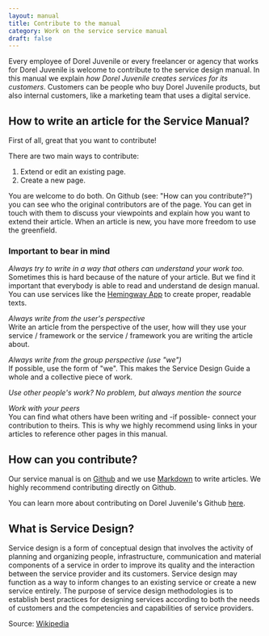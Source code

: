 ```yaml
---
layout: manual
title: Contribute to the manual
category: Work on the service service manual
draft: false
---
```


Every employee of Dorel Juvenile or every freelancer or agency that works for Dorel Juvenile is welcome to contribute to the service design manual. In this manual we explain _how Dorel Juvenile creates services for its customers_. Customers can be people who buy Dorel Juvenile products, but also internal customers, like a marketing team that uses a digital service.

## How to write an article for the Service Manual?

First of all, great that you want to contribute!

There are two main ways to contribute:

1. Extend or edit an existing page.
2. Create a new page.

You are welcome to do both. On Github (see: "How can you contribute?") you can see who the original contributors are of the page. You can get in touch with them to discuss your viewpoints and explain how you want to extend their article. When an article is new, you have more freedom to use the greenfield.

### Important to bear in mind

*Always try to write in a way that others can understand your work too.*  
Sometimes this is hard because of the nature of your article. But we find it important that everybody is able to read and understand de design manual. You can use services like the [Hemingway App](http://www.hemingwayapp.com/) to create proper, readable texts.

*Always write from the user's perspective*  
Write an article from the perspective of the user, how will they use your service / framework or the service / framework you are writing the article about.

*Always write from the group perspective (use "we")*  
If possible, use the form of "we". This makes the Service Design Guide a whole and a collective piece of work.

*Use other people's work? No problem, but always mention the source*

*Work with your peers*  
You can find what others have been writing and -if possible- connect your contribution to theirs. This is why we highly recommend using links in your articles to reference other pages in this manual.

## How can you contribute?

Our service manual is on [Github](https://github.com/dorel/dorel.github.io) and we use [Markdown](https://en.wikipedia.org/wiki/Markdown) to write articles. We highly recommend contributing directly on Github.

You can learn more about contributing on Dorel Juvenile's Github [here](/service-manual/make-software/maintaining-version-control-in-coding.html).

## What is Service Design?

Service design is a form of conceptual design that involves the activity of planning and organizing people, infrastructure, communication and material components of a service in order to improve its quality and the interaction between the service provider and its customers. Service design may function as a way to inform changes to an existing service or create a new service entirely. The purpose of service design methodologies is to establish best practices for designing services according to both the needs of customers and the competencies and capabilities of service providers.

Source: [Wikipedia](https://en.wikipedia.org/wiki/Service_design)